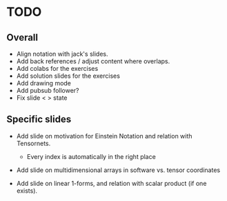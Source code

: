# TODO

## Overall

* Align notation with jack's slides.
* Add back references / adjust content where overlaps.
* Add colabs for the exercises
* Add solution slides for the exercises
* Add drawing mode
* Add pubsub follower?
* Fix slide < > state

## Specific slides

* Add slide on motivation for Einstein Notation and relation with Tensornets.

  * Every index is automatically in the right place

* Add slide on multidimensional arrays in software vs. tensor coordinates

* Add slide on linear 1-forms, and relation with scalar product (if one exists).